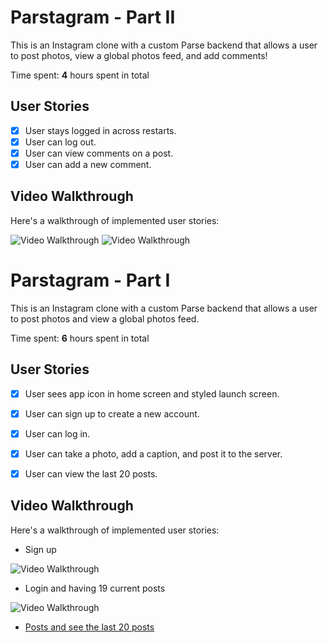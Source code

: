 # Parstagram - Part II

This is an Instagram clone with a custom Parse backend that allows a user to post photos, view a global photos feed, and add comments!

Time spent: **4** hours spent in total

## User Stories

- [x] User stays logged in across restarts. 
- [x] User can log out. 
- [x] User can view comments on a post. 
- [x] User can add a new comment. 

## Video Walkthrough

Here's a walkthrough of implemented user stories:

<img src='https://media.giphy.com/media/LwqPtLUWhDr9O3bNL1/giphy.gif' title='Video Walkthrough' width='' alt='Video Walkthrough' />
<img src='https://media.giphy.com/media/GDSxfUIy9PUS1jD1pn/giphy.gif' title='Video Walkthrough' width='' alt='Video Walkthrough' />

# Parstagram - Part I

This is an Instagram clone with a custom Parse backend that allows a user to post photos and view a global photos feed.

Time spent: **6** hours spent in total

## User Stories

- [x] User sees app icon in home screen and styled launch screen. 
- [x] User can sign up to create a new account. 
- [x] User can log in. 
- [x] User can take a photo, add a caption, and post it to the server. 
- [x] User can view the last 20 posts. 


## Video Walkthrough

Here's a walkthrough of implemented user stories:

- Sign up
<img src='https://media.giphy.com/media/8thrmZQPQo4USs9ELA/giphy.gif' title='Video Walkthrough Sign up' width='' alt='Video Walkthrough' />

- Login and having 19 current posts
<img src='https://media.giphy.com/media/lbtQ6ARFUUVmcT45G4/giphy.gif' title='Video Walkthrough' width='' alt='Video Walkthrough' />

- [Posts and see the last 20 posts](https://youtu.be/hXAZpl1Us94) 
